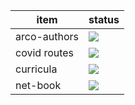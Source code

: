 | item         | status                                                                                  |
|--------------|-----------------------------------------------------------------------------------------|
| arco-authors | ![](https://github.com/UCLM-ARCO/arco-authors/workflows/Docker%20image/badge.svg)       |
| covid routes | ![](https://img.shields.io/website?url=https%3A%2F%2Fpike.esi.uclm.es%3A7166%2F) |
| curricula    | ![](https://github.com/UCLM-ARCO/curricula/workflows/process-pull-request/badge.svg)    |
| net-book     | ![](https://github.com/UCLM-ARCO/net-book/workflows/latex-compile/badge.svg)            |

